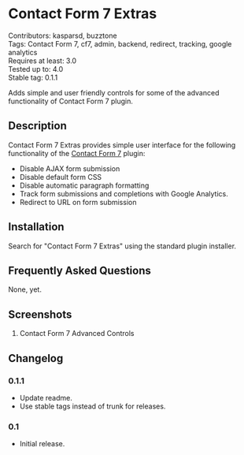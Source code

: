 # Contact Form 7 Extras

Contributors: kasparsd, buzztone   
Tags: Contact Form 7, cf7, admin, backend, redirect, tracking, google analytics   
Requires at least: 3.0   
Tested up to: 4.0   
Stable tag: 0.1.1   

Adds simple and user friendly controls for some of the advanced functionality of Contact Form 7 plugin.


## Description

Contact Form 7 Extras provides simple user interface for the following functionality of the [Contact Form 7](http://wordpress.org/plugins/contact-form-7/) plugin:

- Disable AJAX form submission
- Disable default form CSS
- Disable automatic paragraph formatting
- Track form submissions and completions with Google Analytics.
- Redirect to URL on form submission


## Installation

Search for "Contact Form 7 Extras" using the standard plugin installer.


## Frequently Asked Questions

None, yet.


## Screenshots

1. Contact Form 7 Advanced Controls


## Changelog


### 0.1.1

- Update readme. 
- Use stable tags instead of trunk for releases.

### 0.1

- Initial release.
